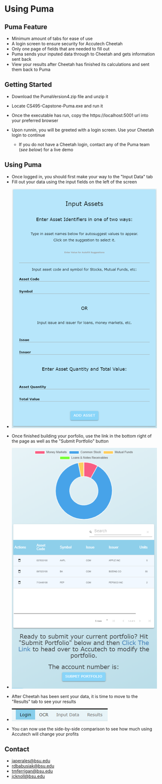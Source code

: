 # Using Puma

## Puma Feature
- Minimum amount of tabs for ease of use
- A login screen to ensure security for Accutech Cheetah
- Only one page of fields that are needed to fill out
- Puma sends your inputed data through to Cheetah and gets information sent back
- View your results after Cheetah has finished its calculations and sent them back to Puma

## Getting Started

- Download the PumaVersion4.zip file and unzip it
- Locate CS495-Capstone-Puma.exe and run it
- Once the executable has run, copy the https://localhost:5001 url into your preferred browser
- Upon runnin, you will be greeted with a login screen. Use your Cheetah login to continue

  - If you do not have a Cheetah login, contact any of the Puma team (*see below*) for a live demo
  


## Using Puma

- Once logged in, you should first make your way to the "Input Data" tab
- Fill out your data using the input fields on the left of the screen
* ![](images/inputAssets.png)
- Once finished building your porfolio, use the link in the bottom right of the page as well as the "Submit Portfolio" button
* ![](images/submitPortfolio.png)
- After Cheetah has been sent your data, it is time to move to the "Results" tab to see your results
* ![](images/tabs.png)
- You can now use the side-by-side comparison to see how much using Accutech will change your profits

## Contact
- japerales@bsu.edu
- rdbabusiak@bsu.edu
- tmferrigan@bsu.edu
- jcknoll@bsu.edu

